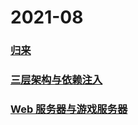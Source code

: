 # 2021-08

### [归来](/articles/2021-08/24.md)

### [三层架构与依赖注入](/articles/2021-08/25.md)

### [Web 服务器与游戏服务器](/articles/2021-08/27.md)

